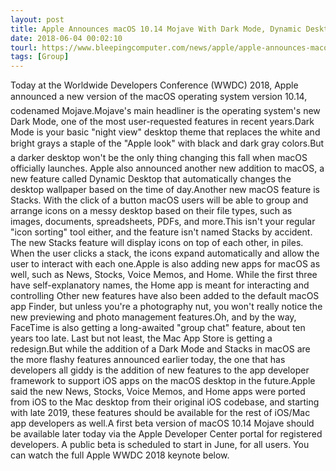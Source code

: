 ```yaml
---
layout: post
title: Apple Announces macOS 10.14 Mojave With Dark Mode, Dynamic Desktop, Stacks, More
date: 2018-06-04 00:02:10
tourl: https://www.bleepingcomputer.com/news/apple/apple-announces-macos-1014-mojave-with-dark-mode-dynamic-desktop-stacks-more/
tags: [Group]
---
```

Today at the Worldwide Developers Conference (WWDC) 2018, Apple announced a new version of the macOS operating system version 10.14, codenamed Mojave.Mojave's main headliner is the operating system's new Dark Mode, one of the most user-requested features in recent years.Dark Mode is your basic "night view" desktop theme that replaces the white and bright grays a staple of the "Apple look" with black and dark gray colors.But a darker desktop won't be the only thing changing this fall when macOS officially launches. Apple also announced another new addition to macOS, a new feature called Dynamic Desktop that automatically changes the desktop wallpaper based on the time of day.Another new macOS feature is Stacks. With the click of a button macOS users will be able to group and arrange icons on a messy desktop based on their file types, such as images, documents, spreadsheets, PDFs, and more.This isn't your regular "icon sorting" tool either, and the feature isn't named Stacks by accident. The new Stacks feature will display icons on top of each other, in piles. When the user clicks a stack, the icons expand automatically and allow the user to interact with each one.Apple is also adding new apps for macOS as well, such as News, Stocks, Voice Memos, and Home. While the first three have self-explanatory names, the Home app is meant for interacting and controlling Other new features have also been added to the default macOS app Finder, but unless you're a photography nut, you won't really notice the new previewing and photo management features.Oh, and by the way, FaceTime is also getting a long-awaited "group chat" feature, about ten years too late. Last but not least, the Mac App Store is getting a redesign.But while the addition of a Dark Mode and Stacks in macOS are the more flashy features announced earlier today, the one that has developers all giddy is the addition of new features to the app developer framework to support iOS apps on the macOS desktop in the future.Apple said the new News, Stocks, Voice Memos, and Home apps were ported from iOS to the Mac desktop from their original iOS codebase, and starting with late 2019, these features should be available for the rest of iOS/Mac app developers as well.A first beta version of macOS 10.14 Mojave should be available later today via the Apple Developer Center portal for registered developers. A public beta is scheduled to start in June, for all users. You can watch the full Apple WWDC 2018 keynote below.